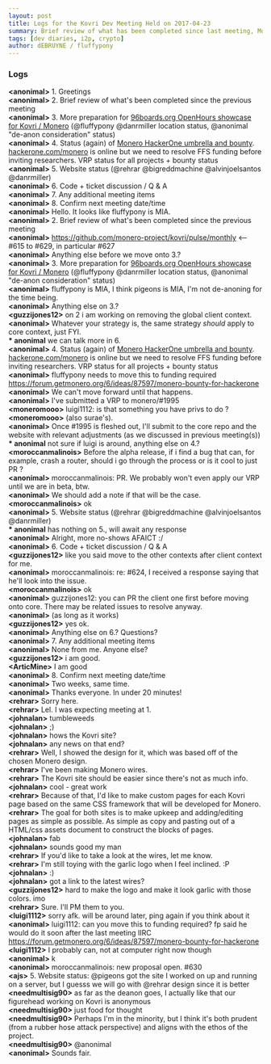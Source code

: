 ```yaml
---
layout: post
title: Logs for the Kovri Dev Meeting Held on 2017-04-23
summary: Brief review of what has been completed since last meeting, Monero HackerOne Bounty, 96boards OpenHours showcase, Github repo privilege discussion, website discussion, and code & open tickets discussion
tags: [dev diaries, i2p, crypto]
author: dEBRUYNE / fluffypony
---  
```


### Logs  

**\<anonimal>** 1. Greetings  
**\<anonimal>** 2. Brief review of what's been completed since the previous meeting  
**\<anonimal>** 3. More preparation for [96boards.org OpenHours showcase for Kovri / Monero](https://github.com/monero-project/meta/issues/46) (@fluffypony @danrmiller location status, @anonimal "de-anon consideration" status)  
**\<anonimal>** 4. Status (again) of [Monero HackerOne umbrella and bounty](https://github.com/monero-project/meta/issues/39). [hackerone.com/monero](https://hackerone.com/monero) is online but we need to resolve FFS funding before inviting researchers. VRP status for all projects + bounty status  
**\<anonimal>** 5. Website status (@rehrar @bigreddmachine @alvinjoelsantos @danrmiller)  
**\<anonimal>** 6. Code + ticket discussion / Q & A  
**\<anonimal>** 7. Any additional meeting items  
**\<anonimal>** 8. Confirm next meeting date/time  
**\<anonimal>** Hello. It looks like fluffypony is MIA.  
**\<anonimal>** 2. Brief review of what's been completed since the previous meeting  
**\<anonimal>** https://github.com/monero-project/kovri/pulse/monthly \<-- #615 to #629, in particular #627  
**\<anonimal>** Anything else before we move onto 3.?  
**\<anonimal>** 3. More preparation for [96boards.org OpenHours showcase for Kovri / Monero](https://github.com/monero-project/meta/issues/46) (@fluffypony @danrmiller location status, @anonimal "de-anon consideration" status)  
**\<anonimal>** fluffypony is MIA, I think pigeons is MIA, I'm not de-anoning for the time being.  
**\<anonimal>** Anything else on 3.?  
**\<guzzijones12>** on 2 i am working on removing the global client context.  
**\<anonimal>** Whatever your strategy is, the same strategy *should* apply to core context, just FYI.  
**\* anonimal** we can talk more in 6.  
**\<anonimal>** 4. Status (again) of [Monero HackerOne umbrella and bounty](https://github.com/monero-project/meta/issues/39). [hackerone.com/monero](https://hackerone.com/monero) is online but we need to resolve FFS funding before inviting researchers. VRP status for all projects + bounty status  
**\<anonimal>** fluffypony needs to move this to funding required https://forum.getmonero.org/6/ideas/87597/monero-bounty-for-hackerone  
**\<anonimal>** We can't move forward until that happens.  
**\<anonimal>** I've submitted a VRP to monero/#1995  
**\<moneromooo>** luigi1112: is that something you have privs to do ?  
**\<moneromooo>** (also surae's).  
**\<anonimal>** Once #1995 is fleshed out, I'll submit to the core repo and the website with relevant adjustments (as we discussed in previous meeting(s))  
**\* anonimal** not sure if luigi is around, anything else on 4.?  
**\<moroccanmalinois>** Before the alpha release, if i find a bug that can, for example, crash a router, should i go through the process or is it cool to just PR ?  
**\<anonimal>** moroccanmalinois: PR. We probably won't even apply our VRP until we are in beta, btw.  
**\<anonimal>** We should add a note if that will be the case.  
**\<moroccanmalinois>** ok  
**\<anonimal>** 5. Website status (@rehrar @bigreddmachine @alvinjoelsantos @danrmiller)  
**\* anonimal** has nothing on 5., will await any response  
**\<anonimal>** Alright, more no-shows AFAICT :/  
**\<anonimal>** 6. Code + ticket discussion / Q & A  
**\<guzzijones12>** like you said move to the other contexts after client context for me.  
**\<anonimal>** moroccanmalinois: re: #624, I received a response saying that he'll look into the issue.  
**\<moroccanmalinois>** ok  
**\<anonimal>** guzzijones12: you can PR the client one first before moving onto core. There may be related issues to resolve anyway.  
**\<anonimal>** (as long as it works)  
**\<guzzijones12>** yes ok.  
**\<anonimal>** Anything else on 6.? Questions?  
**\<anonimal>** 7. Any additional meeting items  
**\<anonimal>** None from me. Anyone else?  
**\<guzzijones12>** i am good.  
**\<ArticMine>** I am good  
**\<anonimal>** 8. Confirm next meeting date/time  
**\<anonimal>** Two weeks, same time.  
**\<anonimal>** Thanks everyone. In under 20 minutes!  
**\<rehrar>** Sorry here.  
**\<rehrar>** Lel. I was expecting meeting at 1.  
**\<johnalan>** tumbleweeds  
**\<johnalan>** ;)  
**\<johnalan>** hows the Kovri site?  
**\<johnalan>** any news on that end?  
**\<rehrar>** Well, I showed the design for it, which was based off of the chosen Monero design.  
**\<rehrar>** I've been making Monero wires.  
**\<rehrar>** The Kovri site should be easier since there's not as much info.  
**\<johnalan>** cool - great work  
**\<rehrar>** Because of that, I'd like to make custom pages for each Kovri page based on the same CSS framework that will be developed for Monero.  
**\<rehrar>** The goal for both sites is to make upkeep and adding/editing pages as simple as possible. As simple as copy and pasting out of a HTML/css assets document to construct the blocks of pages.  
**\<johnalan>** fab  
**\<johnalan>** sounds good my man  
**\<rehrar>** If you'd like to take a look at the wires, let me know.  
**\<rehrar>** I'm still toying with the garlic logo when I feel inclined. :P  
**\<johnalan>** :)  
**\<johnalan>** got a link to the latest wires?  
**\<guzzijones12>** hard to make the logo and make it look garlic with those colors. imo  
**\<rehrar>** Sure. I'll PM them to you.  
**\<luigi1112>** sorry afk. will be around later, ping again if you think about it  
**\<anonimal>** luigi1112: can you move this to funding required? fp said he would do it soon after the last meeting IIRC https://forum.getmonero.org/6/ideas/87597/monero-bounty-for-hackerone  
**\<luigi1112>** I probably can, not at computer right now though  
**\<anonimal>** k  
**\<anonimal>** moroccanmalinois: new proposal open. #630  
**\<ajs>** 5. Website status: @pigeons got the site I worked on up and running on a server, but I guesss we will go with @rehrar design since it is better  
**\<needmultisig90>** as far as the deanon goes, I actually like that our figurehead working on Kovri is anonymous  
**\<needmultisig90>** just food for thought  
**\<needmultisig90>** Perhaps I'm in the minority, but I think it's both prudent (from a rubber hose attack perspective) and aligns with the ethos of the project.  
**\<needmultisig90>** @anonimal  
**\<anonimal>** Sounds fair.  